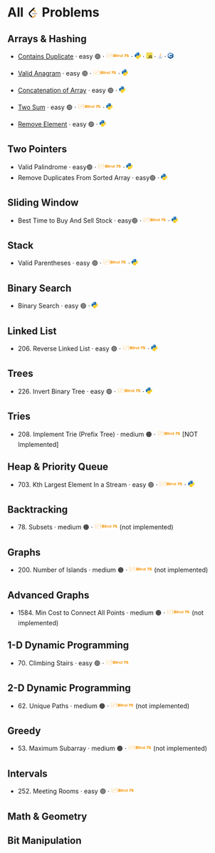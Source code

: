 # All <img src="assets/lcLogo.png" style="height: 1em; vertical-align: bottom;"> Problems

## Arrays & Hashing

- [Contains Duplicate](https://leetcode.com/problems/contains-duplicate/)
  · easy 🟢
  · [<img src="assets/blind75Logo.png" style="height: 1em;">](blind75.md)
  · [<img src="assets/pythonLogo.png" style="height: 1em; ">](Python/01_arraysAndHashing/0217_containsDuplicate.ipynb)
  · [<img src="assets/jsLogo.png" style="height: 1em; ">]()
  · [<img src="assets/javaLogo.png" style="height: 1em; ">]()
  · [<img src="assets/cppLogo.png" style="height: 1em; ">]()

- [Valid Anagram](https://leetcode.com/problems/valid-anagram/)
  · easy 🟢
  · [<img src="assets/blind75Logo.png" style="height: 1em;">](https://github.com/flenhu/leetcode/blob/main/blind75.md)
  · [<img src="assets/pythonLogo.png" style="height: 1em; ">](Python/01_arraysAndHashing/0242_validAnagram.ipynb)

- [Concatenation of Array](https://leetcode.com/problems/concatenation-of-array/)
  · easy 🟢
  · [<img src="assets/pythonLogo.png" style="height: 1em; ">](Python/01_arraysAndHashing/1929_concatenationofArray.ipynb)

- [Two Sum](https://leetcode.com/problems/two-sum/)
  · easy 🟢
  · [<img src="assets/blind75Logo.png" style="height: 1em;">](blind75.md)
  · [<img src="assets/pythonLogo.png" style="height: 1em; ">](Python/01_arraysAndHashing/0001_twoSum.ipynb)

- [Remove Element](https://leetcode.com/problems/remove-element/)
  · easy 🟢
  · [<img src="assets/pythonLogo.png" style="height: 1em; ">](Python/01_arraysAndHashing/0027_removeElement.ipynb)

## Two Pointers
- Valid Palindrome 
  · easy🟢
  · [<img src="assets/blind75Logo.png" style="height: 1em;">](blind75.md)
  · [<img src="assets/pythonLogo.png" style="height: 1em; ">](Python/02_twoPointers/0125_validPalindrome.ipynb)
- Remove Duplicates From Sorted Array 
  · easy🟢
  · [<img src="assets/pythonLogo.png" style="height: 1em;">](Python/02_twoPointers/0026_removeDuplicatesFromSortedArray.ipynb)

## Sliding Window
- Best Time to Buy And Sell Stock 
  · easy🟢 
  · [<img src="assets/blind75Logo.png" style="height: 1em;">](blind75.md)
  · [<img src="assets/pythonLogo.png" style="height: 1em;">](Python/03_slidingWindow/0121_bestTimetoBuyAndSellStock.ipynb)

## Stack
- Valid Parentheses 
  · easy 🟢 
  · [<img src="assets/blind75Logo.png" style="height: 1em;">](blind75.md)
  · [<img src="assets/pythonLogo.png" style="height: 1em;">](Python/04_stack/0020_validParentheses.ipynb)

## Binary Search

- Binary Search 
  · easy 🟢
  · [<img src="assets/pythonLogo.png" style="height: 1em;">](Python/05_binarySearch/0704_binarySearch.ipynb)

## Linked List

- 206\. Reverse Linked List 
  · easy 🟢 
  · [<img src="assets/blind75Logo.png" style="height: 1em;">](blind75.md)
  · [<img src="assets/pythonLogo.png" style="height: 1em;">](Python/06_linkedList/0206_reverseLinkedList.ipynb)

## Trees

- 226\. Invert Binary Tree 
  · easy 🟢 
  · [<img src="assets/blind75Logo.png" style="height: 1em;">](blind75.md)
  · [<img src="assets/pythonLogo.png" style="height: 1em;">](Python/07_trees/0226_invertBinaryTree.ipynb)

## Tries

- 208\. Implement Trie (Prefix Tree) 
  · medium 🟠 
  · [<img src="assets/blind75Logo.png" style="height: 1em;">](blind75.md) [NOT Implemented]

## Heap & Priority Queue

- 703\. Kth Largest Element In a Stream 
  · easy 🟢 
  · [<img src="assets/blind75Logo.png" style="height: 1em;">](blind75.md)
  · [<img src="assets/pythonLogo.png" style="height: 1em;">]()

## Backtracking

- 78\. Subsets 
  · medium 🟠 
  · [<img src="assets/blind75Logo.png" style="height: 1em;">](blind75.md)
  (not implemented)

## Graphs

- 200\. Number of Islands 
  · medium 🟠 
  · [<img src="assets/blind75Logo.png" style="height: 1em;">](blind75.md)
  (not implemented)

## Advanced Graphs

- 1584\. Min Cost to Connect All Points 
  · medium 🟠 
  · [<img src="assets/blind75Logo.png" style="height: 1em;">](blind75.md)
  (not implemented)

## 1-D Dynamic Programming

- 70\. Climbing Stairs 
  · easy 🟢 
  · [<img src="assets/blind75Logo.png" style="height: 1em;">](blind75.md)

## 2-D Dynamic Programming

- 62\. Unique Paths 
  · medium 🟠 
  · [<img src="assets/blind75Logo.png" style="height: 1em;">](blind75.md)
  (not implemented)

## Greedy

- 53\. Maximum Subarray 
  · medium 🟠 
  · [<img src="assets/blind75Logo.png" style="height: 1em;">](blind75.md)
  (not implemented)

## Intervals

- 252\. Meeting Rooms 
  · easy 🟢 
  · [<img src="assets/blind75Logo.png" style="height: 1em;">](blind75.md)

## Math & Geometry

## Bit Manipulation
